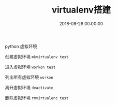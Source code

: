 ﻿---
layout: post
title: virtualenv搭建
date: 2018-08-26 00:00:00
categories: 编程语言
tags: Python3
---

python 虚拟环境

创建虚拟环境 ``mkvirtualenv test``

进入虚拟环境 ``workon test``

列出所有虚拟环境 ``workon``

离开虚拟环境 ``deactivate``

删除虚拟环境 ``rmvirtualenc test``